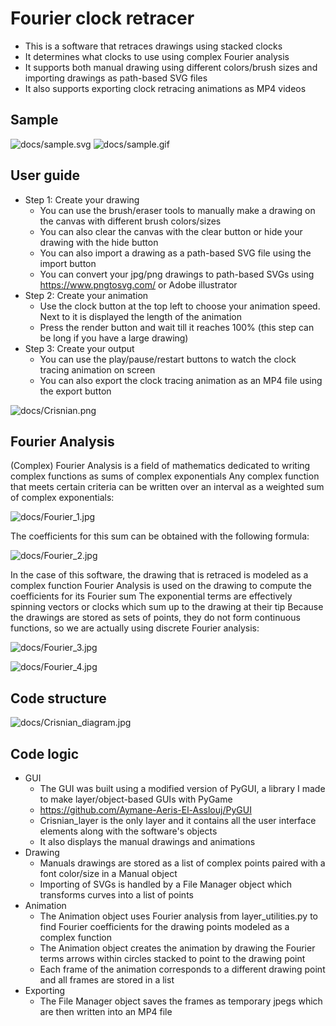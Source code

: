 # Fourier clock retracer

+ This is a software that retraces drawings using stacked clocks
+ It determines what clocks to use using complex Fourier analysis
+ It supports both manual drawing using different colors/brush sizes and importing drawings as path-based SVG files
+ It also supports exporting clock retracing animations as MP4 videos

## Sample
![docs/sample.svg](docs/sample.svg)
![docs/sample.gif](docs/sample.gif)

## User guide
+ Step 1: Create your drawing
    + You can use the brush/eraser tools to manually make a drawing on the canvas with different brush colors/sizes
    + You can also clear the canvas with the clear button or hide your drawing with the hide button
    + You can also import a drawing as a path-based SVG file using the import button
    + You can convert your jpg/png drawings to path-based SVGs using https://www.pngtosvg.com/ or Adobe illustrator
+ Step 2: Create your animation
    + Use the clock button at the top left to choose your animation speed. Next to it is displayed the length of the animation
    + Press the render button and wait till it reaches 100% (this step can be long if you have a large drawing)
+ Step 3: Create your output
    + You can use the play/pause/restart buttons to watch the clock tracing animation on screen
    + You can also export the clock tracing animation as an MP4 file using the export button
    
![docs/Crisnian.png](docs/Crisnian.png)
    
## Fourier Analysis
(Complex) Fourier Analysis is a field of mathematics dedicated to writing complex functions as sums of complex exponentials
Any complex function that meets certain criteria can be written over an interval as a weighted sum of complex exponentials:

![docs/Fourier_1.jpg](docs/Fourier_1.jpg)

The coefficients for this sum can be obtained with the following formula:

![docs/Fourier_2.jpg](docs/Fourier_2.jpg)

In the case of this software, the drawing that is retraced is modeled as a complex function
Fourier Analysis is used on the drawing to compute the coefficients for its Fourier sum
The exponential terms are effectively spinning vectors or clocks which sum up to the drawing at their tip
Because the drawings are stored as sets of points, they do not form continuous functions, so we are actually using discrete Fourier analysis:

![docs/Fourier_3.jpg](docs/Fourier_3.jpg)

![docs/Fourier_4.jpg](docs/Fourier_4.jpg)

## Code structure
![docs/Crisnian_diagram.jpg](docs/Crisnian_diagram.jpg)

## Code logic
+ GUI
    + The GUI was built using a modified version of PyGUI, a library I made to make layer/object-based GUIs with PyGame
    + https://github.com/Aymane-Aeris-El-Asslouj/PyGUI
    + Crisnian_layer is the only layer and it contains all the user interface elements along with the software's objects
    + It also displays the manual drawings and animations
+ Drawing
    + Manuals drawings are stored as a list of complex points paired with a font color/size in a Manual object
    + Importing of SVGs is handled by a File Manager object which transforms curves into a list of points
+ Animation
    + The Animation object uses Fourier analysis from layer_utilities.py to find Fourier coefficients for the drawing points modeled as a complex function
    + The Animation object creates the animation by drawing the Fourier terms arrows within circles stacked to point to the drawing point
    + Each frame of the animation corresponds to a different drawing point and all frames are stored in a list
+ Exporting
    + The File Manager object saves the frames as temporary jpegs which are then written into an MP4 file

